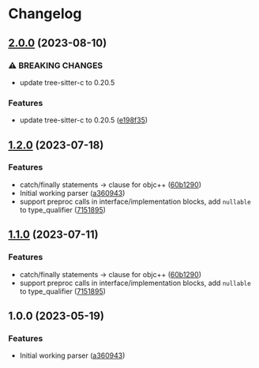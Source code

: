 # Changelog

## [2.0.0](https://github.com/amaanq/tree-sitter-objc/compare/v1.2.0...v2.0.0) (2023-08-10)


### ⚠ BREAKING CHANGES

* update tree-sitter-c to 0.20.5

### Features

* update tree-sitter-c to 0.20.5 ([e198f35](https://github.com/amaanq/tree-sitter-objc/commit/e198f3579a95e81a0c83d080572a32c787c08afc))

## [1.2.0](https://github.com/amaanq/tree-sitter-objc/compare/v1.1.0...v1.2.0) (2023-07-18)


### Features

* catch/finally statements -&gt; clause for objc++ ([60b1290](https://github.com/amaanq/tree-sitter-objc/commit/60b129046cbae347a478515906c17ab095588ef8))
* Initial working parser ([a360943](https://github.com/amaanq/tree-sitter-objc/commit/a360943e0f108b7d0935924a4eb772ce1a6aaec7))
* support preproc calls in interface/implementation blocks, add `nullable` to type_qualifier ([7151895](https://github.com/amaanq/tree-sitter-objc/commit/7151895deea69a29a2f76964ddb2de04962412e9))

## [1.1.0](https://github.com/amaanq/tree-sitter-objc/compare/v1.0.0...v1.1.0) (2023-07-11)


### Features

* catch/finally statements -&gt; clause for objc++ ([60b1290](https://github.com/amaanq/tree-sitter-objc/commit/60b129046cbae347a478515906c17ab095588ef8))
* support preproc calls in interface/implementation blocks, add `nullable` to type_qualifier ([7151895](https://github.com/amaanq/tree-sitter-objc/commit/7151895deea69a29a2f76964ddb2de04962412e9))

## 1.0.0 (2023-05-19)


### Features

* Initial working parser ([a360943](https://github.com/amaanq/tree-sitter-objc/commit/a360943e0f108b7d0935924a4eb772ce1a6aaec7))
